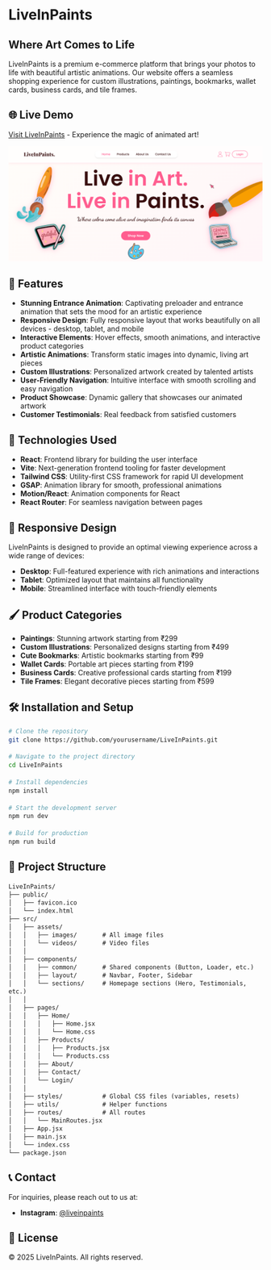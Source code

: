 # LiveInPaints

## Where Art Comes to Life

LiveInPaints is a premium e-commerce platform that brings your photos to life with beautiful artistic animations. Our website offers a seamless shopping experience for custom illustrations, paintings, bookmarks, wallet cards, business cards, and tile frames.

## 🌐 Live Demo

[Visit LiveInPaints](https://live-in-paints.vercel.app) - Experience the magic of animated art!

![LiveInPaints Screenshot](src/assets/images/screenshot.png)

## 🎨 Features

- **Stunning Entrance Animation**: Captivating preloader and entrance animation that sets the mood for an artistic experience
- **Responsive Design**: Fully responsive layout that works beautifully on all devices - desktop, tablet, and mobile
- **Interactive Elements**: Hover effects, smooth animations, and interactive product categories
- **Artistic Animations**: Transform static images into dynamic, living art pieces
- **Custom Illustrations**: Personalized artwork created by talented artists
- **User-Friendly Navigation**: Intuitive interface with smooth scrolling and easy navigation
- **Product Showcase**: Dynamic gallery that showcases our animated artwork
- **Customer Testimonials**: Real feedback from satisfied customers

## 🚀 Technologies Used

- **React**: Frontend library for building the user interface
- **Vite**: Next-generation frontend tooling for faster development
- **Tailwind CSS**: Utility-first CSS framework for rapid UI development
- **GSAP**: Animation library for smooth, professional animations
- **Motion/React**: Animation components for React
- **React Router**: For seamless navigation between pages

## 📱 Responsive Design

LiveInPaints is designed to provide an optimal viewing experience across a wide range of devices:

- **Desktop**: Full-featured experience with rich animations and interactions
- **Tablet**: Optimized layout that maintains all functionality
- **Mobile**: Streamlined interface with touch-friendly elements

## 🖌️ Product Categories

- **Paintings**: Stunning artwork starting from ₹299
- **Custom Illustrations**: Personalized designs starting from ₹499
- **Cute Bookmarks**: Artistic bookmarks starting from ₹99
- **Wallet Cards**: Portable art pieces starting from ₹199
- **Business Cards**: Creative professional cards starting from ₹199
- **Tile Frames**: Elegant decorative pieces starting from ₹599

## 🛠️ Installation and Setup

```bash
# Clone the repository
git clone https://github.com/yourusername/LiveInPaints.git

# Navigate to the project directory
cd LiveInPaints

# Install dependencies
npm install

# Start the development server
npm run dev

# Build for production
npm run build
```

## 📂 Project Structure

```
LiveInPaints/
├── public/
│   ├── favicon.ico
│   └── index.html
├── src/
│   ├── assets/
│   │   ├── images/       # All image files
│   │   └── videos/       # Video files
│   │
│   ├── components/
│   │   ├── common/       # Shared components (Button, Loader, etc.)
│   │   ├── layout/       # Navbar, Footer, Sidebar
│   │   └── sections/     # Homepage sections (Hero, Testimonials, etc.)
│   │
│   ├── pages/
│   │   ├── Home/
│   │   │   ├── Home.jsx
│   │   │   └── Home.css
│   │   ├── Products/
│   │   │   ├── Products.jsx
│   │   │   └── Products.css
│   │   ├── About/
│   │   ├── Contact/
│   │   └── Login/
│   │
│   ├── styles/           # Global CSS files (variables, resets)
│   ├── utils/            # Helper functions
│   ├── routes/           # All routes
│   │   └── MainRoutes.jsx
│   ├── App.jsx
│   ├── main.jsx
│   └── index.css
└── package.json
```

## 📞 Contact

For inquiries, please reach out to us at:

- **Instagram**: [@liveinpaints](https://www.instagram.com/liveinpaints/)

## 📄 License

© 2025 LiveInPaints. All rights reserved.
